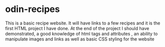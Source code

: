 # odin-recipes
This is a basic recipe website.
It will have links to a few recipes and it is the first HTML project I have done. At the end of the project I should have demonstrated, a good knowledge of html tags and attributes , an ability to manipulate images and links as well as basic CSS styling for the website
